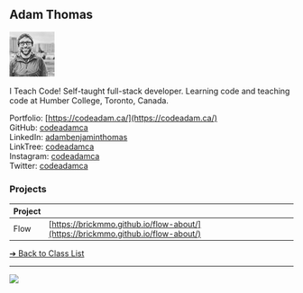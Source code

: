 <style>@import url("//readme.codeadam.ca/readme.css");</style>

## Adam Thomas

![Adam Thomas](../images/codeadamca.png)

I Teach Code! Self-taught full-stack developer. Learning code and teaching code at Humber College, Toronto, Canada.

Portfolio: [https://codeadam.ca/](https://codeadam.ca/)  
GitHub: [codeadamca](https://github.com/codeadamca)  
LinkedIn: [adambenjaminthomas](https://www.linkedin.com/in/adambenjaminthomas/)  
LinkTree: [codeadamca](https://linktr.ee/codeadamca)  
Instagram: [codeadamca](https://www.instagram.com/codeadamca/)  
Twitter: [codeadamca](https://twitter.com/codeadamca)  

### Projects

| Project | |
| - | - |
| Flow | [https://brickmmo.github.io/flow-about/](https://brickmmo.github.io/flow-about/) |


[&#10132; Back to Class List](/)

---

<a href="https://brickmmo.com">
<img src="https://brickmmo.com/images/brickmmo-logo-horizontal.jpg" width="100">
</a>
